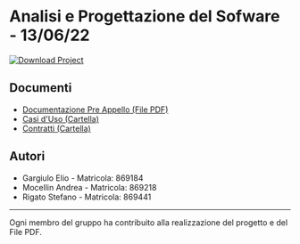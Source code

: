 # Analisi e Progettazione del Sofware - 13/06/22
[![Download Project](https://img.shields.io/badge/Download%20Project-zip-lime.svg)](https://github.com/Zeptogram/travel-on/releases/download/travelon/TravelOn.zip)
## Documenti
- [Documentazione Pre Appello (File PDF)](PDF_PREAPPELLO_TRAVEL_ON_869184_869218_869441.pdf)
- [Casi d'Uso (Cartella)](TravelOn/Casi_d'uso)
- [Contratti (Cartella)](TravelOn/Contratti)

## Autori 

- Gargiulo Elio - Matricola: 869184
- Mocellin Andrea - Matricola: 869218
- Rigato Stefano - Matricola: 869441

<hr>

Ogni membro del gruppo ha contribuito alla realizzazione del progetto e del File PDF.
